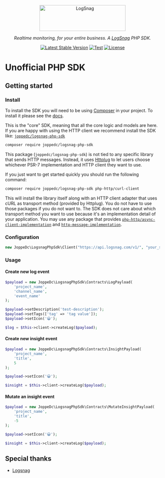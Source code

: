 <div align="center">
  <a href="https://logsnag.com/?utm_source=github/joppedc-logsnag-php-sdk&utm_medium=logo" target="_blank">
    <img src="https://logsnag.com/_next/static/media/logo-text.c9e33f2c.svg" alt="LogSnag" width="280" height="84">
  </a>
<p><i>Realtime monitoring, for your entire business. A <a href="https://logsnag.com/?utm_source=github/joppedc-logsnag-php-sdk&utm_medium=logo" target="_blank">LogSnag</a> PHP SDK. </i></p>
</div>

<p align="center">
  <a href="https://packagist.org/packages/joppedc/logsnag-php-sdk"><img src="https://img.shields.io/packagist/v/joppedc/logsnag-php-sdk" alt="Latest Stable Version"></a>
  <a href="https://github.com/JoppeDC/LogSnag-PHP-SDK/actions"><img src="https://github.com/JoppeDC/LogSnag-PHP-SDK/workflows/CI/badge.svg" alt="Test"></a>
  <a href="https://github.com/JoppeDC/LogSnag-PHP-SDK/blob/main/LICENSE"><img src="https://img.shields.io/badge/license-MIT-informational" alt="License"></a>
</p>

# Unofficial PHP SDK

## Getting started

### Install

To install the SDK you will need to be using [Composer]([https://getcomposer.org/)
in your project. To install it please see the [docs](https://getcomposer.org/download/).

This is the "core" SDK, meaning that all the core logic and models are here.
If you are happy with using the HTTP client we recommend install the SDK
like: [`joppedc/logsnag-php-sdk`](https://github.com/JoppeDC/LogSnag-PHP-SDK)

```bash
composer require joppedc/logsnag-php-sdk
```

This package (`joppedc/logsnag-php-sdk`) is not tied to any specific library that sends HTTP messages. Instead,
it uses [Httplug](https://github.com/php-http/httplug) to let users choose whichever
PSR-7 implementation and HTTP client they want to use.

If you just want to get started quickly you should run the following command:

```bash
composer require joppedc/logsnag-php-sdk php-http/curl-client
```

This will install the library itself along with an HTTP client adapter that uses
cURL as transport method (provided by Httplug). You do not have to use those
packages if you do not want to. The SDK does not care about which transport method
you want to use because it's an implementation detail of your application. You may
use any package that
provides [`php-http/async-client-implementation`](https://packagist.org/providers/php-http/async-client-implementation)
and [`http-message-implementation`](https://packagist.org/providers/psr/http-message-implementation).

### Configuration

```php
new JoppeDc\LogsnagPhpSdk\Client("https://api.logsnag.com/v1/", "your_secret_key");
```

### Usage


#### Create new log event

```php
$payload = new JoppeDc\LogsnagPhpSdk\Contracts\LogPayload(
    'project_name',
    'channel_name',
    'event_name'
);

$payload->setDescription('test-description');
$payload->setTags(['tag' => 'tag value']);
$payload->setIcon('😀');

$log = $this->client->createLog($payload);
```

#### Create new insight event

```php
$payload = new JoppeDc\LogsnagPhpSdk\Contracts\InsightPayload(
    'project_name',
    'title',
    5
);

$payload->setIcon('😀');

$insight = $this->client->createLog($payload);
```

#### Mutate an insight event

```php
$payload = new JoppeDc\LogsnagPhpSdk\Contracts\MutateInsightPayload(
    'project_name',
    'title',
    -5
);

$payload->setIcon('😀');

$insight = $this->client->createLog($payload);
```

## Special thanks

- [Logsnag](https://docs.logsnag.com)